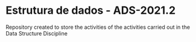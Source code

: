 # Estrutura de dados - ADS-2021.2

Repository created to store the activities of the activities carried out in the Data Structure Discipline